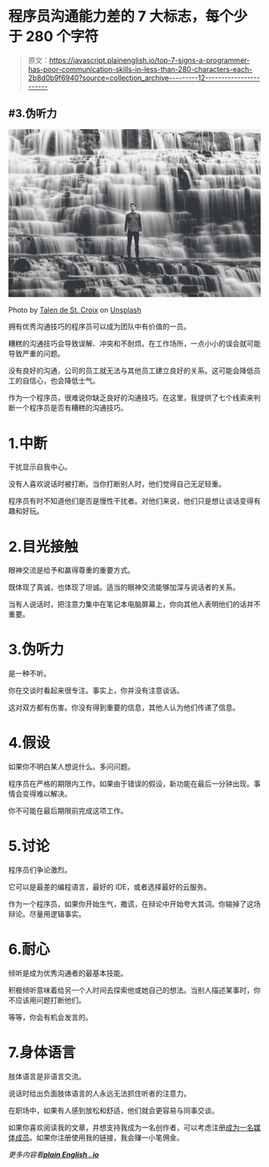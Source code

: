# 程序员沟通能力差的 7 大标志，每个少于 280 个字符

> 原文：<https://javascript.plainenglish.io/top-7-signs-a-programmer-has-poor-communication-skills-in-less-than-280-characters-each-2b8d0b9f6940?source=collection_archive---------12----------------------->

## #3.伪听力

![](img/4bda11674bc65825b667e40a71369f7d.png)

Photo by [Talen de St. Croix](https://unsplash.com/@talen?utm_source=medium&utm_medium=referral) on [Unsplash](https://unsplash.com?utm_source=medium&utm_medium=referral)

拥有优秀沟通技巧的程序员可以成为团队中有价值的一员。

糟糕的沟通技巧会导致误解、冲突和不耐烦。在工作场所，一点小小的误会就可能导致严重的问题。

没有良好的沟通，公司的员工就无法与其他员工建立良好的关系。这可能会降低员工的自信心，也会降低士气。

作为一个程序员，很难说你缺乏良好的沟通技巧。在这里，我提供了七个线索来判断一个程序员是否有糟糕的沟通技巧。

# 1.中断

干扰显示自我中心。

没有人喜欢说话时被打断。当你打断别人时，他们觉得自己无足轻重。

程序员有时不知道他们是否是慢性干扰者。对他们来说，他们只是想让谈话变得有趣和好玩。

# 2.目光接触

眼神交流是给予和赢得尊重的重要方式。

既体现了真诚，也体现了坦诚。适当的眼神交流能够加深与说话者的关系。

当有人说话时，把注意力集中在笔记本电脑屏幕上，你向其他人表明他们的话并不重要。

# 3.伪听力

是一种不听。

你在交谈时看起来很专注。事实上，你并没有注意谈话。

这对双方都有伤害。你没有得到重要的信息，其他人认为他们传递了信息。

# 4.假设

如果你不明白某人想说什么。多问问题。

程序员在严格的期限内工作。如果由于错误的假设，新功能在最后一分钟出现。事情会变得难以解决。

你不可能在最后期限前完成这项工作。

# 5.讨论

程序员们争论激烈。

它可以是最差的编程语言，最好的 IDE，或者选择最好的云服务。

作为一个程序员，如果你开始生气，撒谎，在辩论中开始夸大其词。你输掉了这场辩论。尽量用逻辑事实。

# 6.耐心

倾听是成为优秀沟通者的最基本技能。

积极倾听意味着给另一个人时间去探索他或她自己的想法。当别人描述某事时，你不应该用问题打断他们。

等等，你会有机会发言的。

# 7.身体语言

肢体语言是非语言交流。

说话时给出负面肢体语言的人永远无法抓住听者的注意力。

在职场中，如果有人感到放松和舒适，他们就会更容易与同事交谈。

如果你喜欢阅读我的文章，并想支持我成为一名创作者，可以考虑注册[成为一名媒体成员](https://sanjay-priyadarshi.medium.com/membership)。如果你注册使用我的链接，我会赚一小笔佣金。

*更多内容看*[***plain English . io***](http://plainenglish.io/)